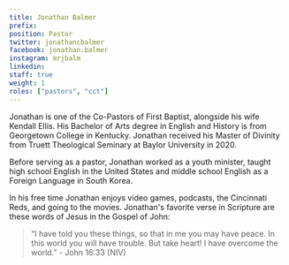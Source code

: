 ```yaml
---
title: Jonathan Balmer
prefix:
position: Pastor
twitter: jonathancbalmer
facebook: jonathan.balmer
instagram: mrjbalm
linkedin:
staff: true
weight: 1
roles: ["pastors", "cct"]
---
```


Jonathan is one of the Co-Pastors of First Baptist, alongside his wife Kendall Ellis. His Bachelor of Arts degree in English and History is from Georgetown College in Kentucky. Jonathan received his Master of Divinity from Truett Theological Seminary at Baylor University in 2020.

Before serving as a pastor, Jonathan worked as a youth minister, taught high school English in the United States and middle school English as a Foreign Language in South Korea.

In his free time Jonathan enjoys video games, podcasts, the Cincinnati Reds, and going to the movies.
Jonathan's favorite verse in Scripture are these words of Jesus in the Gospel of John:
> “I have told you these things, so that in me you may have peace. In this world you will have trouble. But take heart! I have overcome the world.” - John 16:33 (NIV)
